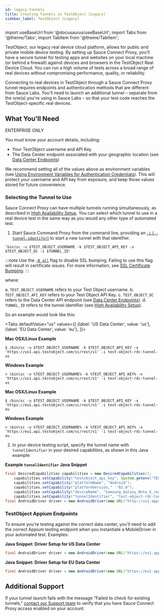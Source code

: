 ```yaml
---
id: legacy-tunnels
title: Creating Tunnels in TestObject (Legacy)
sidebar_label: TestObject (Legacy)
---
```

import useBaseUrl from '@docusaurus/useBaseUrl';
import Tabs from '@theme/Tabs';
import TabItem from '@theme/TabItem';

TestObject, our legacy real device cloud platform, allows for public and private mobile device testing. By setting up Sauce Connect Proxy, you’ll have a secure tunnel for testing apps and websites on your local machine (or behind a firewall) against devices and browsers in the TestObject Real Device Cloud. You can run a high volume of tests across a broad range of real devices without compromising performance, quality, or reliability.

Connecting to real devices in TestObject through a Sauce Connect Proxy tunnel requires endpoints and authentication methods that are different from Sauce Labs. You'll need to launch an additional tunnel – separate from the one(s) you're using in Sauce Labs – so that your test code reaches the TestObject-specific real devices.

## What You'll Need
<p><span className="sauceDBlue">ENTERPRISE ONLY</span></p>

You must know your account details, including:
  * Your TestObject username and API Key
  * The Data Center endpoint associated with your geographic location (see [Data Center Endpoints](/basics/data-center-endpoints/data-center-endpoints))

We recommend setting all of the values above as environment variables (see [Using Environment Variables for Authentication Credentials](/basics/environment-variables)). This will protect your username and API key from exposure, and keep those values stored for future convenience.

### Selecting the Tunnel to Use
Sauce Connect Proxy can have multiple tunnels running simultaneously, as described in [High Availability Setup](/secure-connections/sauce-connect/setup-configuration/high-availability). You can select which tunnel to use in a real device test in the same way as you would any other type of automated test.  

1. Start Sauce Command Proxy from the command line, providing an [`-i` (`--tunnel-identifer`)](/dev/cli/sauce-connect-proxy) to start a new tunnel with that identifier.

```
'bin/sc -u $TEST_OBJECT_USERNAME -k $TEST_OBJECT_API_KEY -x $TEST_OBJECT_DC -i $TUNNEL_ID'
```

:::note
Use the [`-B all`](/dev/cli/sauce-connect-proxy) flag to disable SSL bumping. Failing to use this flag will result in certificate issues. For more information, see [SSL Certificate Bumping](/secure-connections/sauce-connect/security-authentication).
:::

where:

  a. `TEST_OBJECT_USERNAME` refers to your Test Object username.
  b. `TEST_OBJECT_API_KEY` refers to your Test Object API Key.
  c. `TEST_OBJECT_DC` refers to the Data Center API endpoint (see [Data Center Endpoints](/basics/data-center-endpoints/data-center-endpoints)).
  d. `TUNNEL_ID` refers to the tunnel identifier (see [High Availability Setup](/secure-connections/sauce-connect/setup-configuration/high-availability)).

So an example would look like this:

<Tabs
  defaultValue="us"
  values={[
    {label: 'US Data Center', value: 'us'},
    {label: 'EU Data Center', value: 'eu'},
  ]}>

<TabItem value="us">

**Mac OSX/Linux Example**

```
$ /bin/sc -u $TEST_OBJECT_USERNAME -k $TEST_OBJECT_API_KEY -x 'https://us1.api.testobject.com/sc/rest/v1' -i test-object-rdc-tunnel-us
```

**Windows Example**

```
> \bin\sc -u %TEST_OBJECT_USERNAME% -k %TEST_OBJECT_API_KEY% -x 'https://us1.api.testobject.com/sc/rest/v1' -i test-object-rdc-tunnel-us
```

</TabItem>
<TabItem value="eu">

**Mac OSX/Linux Example**

```
$ /bin/sc -u $TEST_OBJECT_USERNAME -k $TEST_OBJECT_API_KEY -x 'https://eu1.api.testobject.com/sc/rest/v1' -i test-object-rdc-tunnel-eu
```

**Windows Example**

```
> \bin\sc -u %TEST_OBJECT_USERNAME% -k %TEST_OBJECT_API_KEY% -x 'https://eu1.api.testobject.com/sc/rest/v1' -i test-object-rdc-tunnel-eu
```

</TabItem>
</Tabs>



2. In your device testing script, specify the tunnel name with `tunnelIdentifier` in your desired capabilities, as shown in this Java example:

**Example `tunnelIdentifier` Java Snippet**
```java
final DesiredCapabilities capabilities = new DesiredCapabilities();
    capabilities.setCapability("testobject_api_key", System.getenv("TEST_OBJECT_API_KEY"));
    capabilities.setCapability("platformName", "Android");
    capabilities.setCapability("platformVersion,"  "81.0");
    capabilities.setCapability("deviceName", "Samsung_Galaxy_Note_5_real"); // Will only run on the specified device
    capabilities.setCapability("tunnelIdentifier", "test-object-rdc-tunnel-us");
final AndroidDriver driver = new AndroidDriver(new URL("http://us1.appium.testobject.com/wd/hub"), capabilities);
```

### TestObject Appium Endpoints
To ensure you're testing against the correct data center, you'll need to add the correct Appium testing endpoint when you instantiate a MobileDriver in your automated test. Examples:

**Java Snippet: Driver Setup for US Data Center**

```java
final AndroidDriver driver = new AndroidDriver(new URL("https://us1.appium.testobject.com/wd/hub"), capabilities);
```

**Java Snippet: Driver Setup for EU Data Center**

```java
final AndroidDriver driver = new AndroidDriver(new URL("https://eu1.appium.testobject.com/wd/hub"), capabilities);
```

## Additional Support
If your tunnel launch fails with the message "Failed to check for existing tunnels," [contact our Support team](https://saucelabs.com/training-support) to verify that you have Sauce Connect Proxy access enabled on your account.
